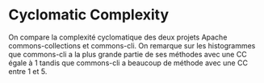 # Cyclomatic Complexity
On compare la complexité cyclomatique des deux projets Apache commons-collections et commons-cli. On remarque sur les histogrammes que commons-cli a la plus grande partie de ses méthodes avec une CC égale à 1 tandis que commons-cli a beaucoup de méthode avec une CC entre 1 et 5.
